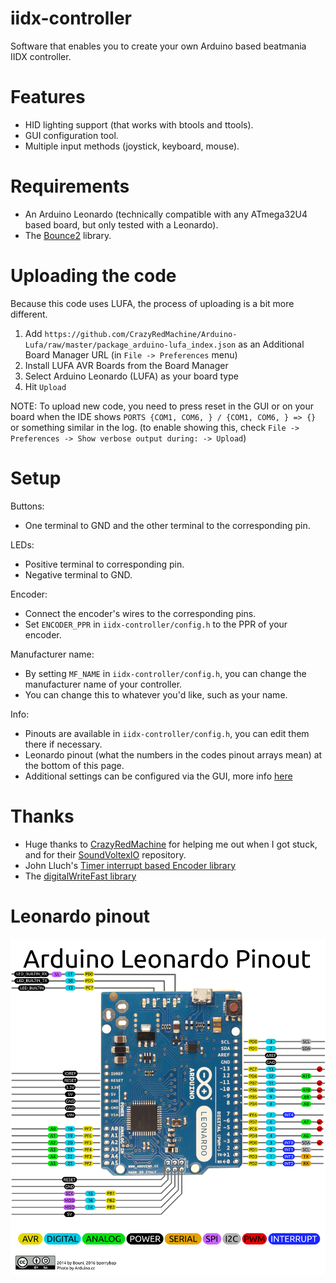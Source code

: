 # iidx-controller
Software that enables you to create your own Arduino based beatmania IIDX controller.

# Features
 - HID lighting support (that works with btools and ttools).
 - GUI configuration tool.
 - Multiple input methods (joystick, keyboard, mouse).

# Requirements
 - An Arduino Leonardo (technically compatible with any ATmega32U4 based board, but only tested with a Leonardo).
 - The [Bounce2](https://www.arduino.cc/reference/en/libraries/bounce2/) library.

# Uploading the code
Because this code uses LUFA, the process of uploading is a bit more different.
1. Add `https://github.com/CrazyRedMachine/Arduino-Lufa/raw/master/package_arduino-lufa_index.json` as an Additional Board Manager URL (in `File -> Preferences` menu)
2. Install LUFA AVR Boards from the Board Manager
3. Select Arduino Leonardo (LUFA) as your board type
4. Hit `Upload`

NOTE: To upload new code, you need to press reset in the GUI or on your board when the IDE shows `PORTS {COM1, COM6, } / {COM1, COM6, } => {}` or something similar in the log. (to enable showing this, check `File -> Preferences -> Show verbose output during: -> Upload`)

# Setup
Buttons:
 - One terminal to GND and the other terminal to the corresponding pin.

LEDs:
 - Positive terminal to corresponding pin.
 - Negative terminal to GND.

Encoder:
 - Connect the encoder's wires to the corresponding pins.
 - Set `ENCODER_PPR` in `iidx-controller/config.h` to the PPR of your encoder.

Manufacturer name:
 - By setting `MF_NAME` in `iidx-controller/config.h`, you can change the manufacturer name of your controller.
 - You can change this to whatever you'd like, such as your name.

Info:
 - Pinouts are available in `iidx-controller/config.h`, you can edit them there if necessary.
 - Leonardo pinout (what the numbers in the codes pinout arrays mean) at the bottom of this page.
 - Additional settings can be configured via the GUI, more info [here](https://github.com/Gladuin/iidx-controller/tree/master/config-tool)

# Thanks
- Huge thanks to [CrazyRedMachine](https://github.com/CrazyRedMachine) for helping me out when I got stuck, and for their [SoundVoltexIO](https://github.com/CrazyRedMachine/SoundVoltexIO) repository.
- John Lluch's [Timer interrupt based Encoder library](https://github.com/John-Lluch/Encoder)
- The [digitalWriteFast library](https://github.com/watterott/Arduino-Libs/tree/master/digitalWriteFast)

# Leonardo pinout

![Leo pinout](https://raw.githubusercontent.com/Bouni/Arduino-Pinout/master/Arduino%20Leonardo%20Pinout.png)
